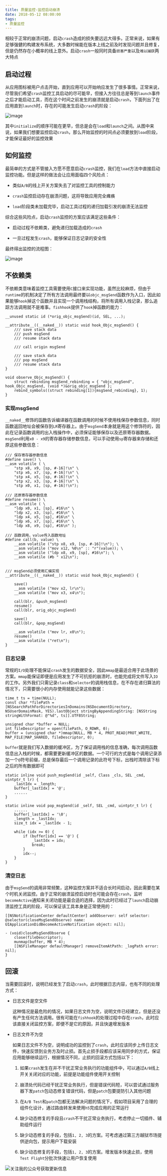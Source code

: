 ```yaml
---
title: 质量监控-监控启动崩溃
date: 2018-05-12 08:00:00
tags:
- 质量监控
---
```


相较于正常的崩溃问题，启动`crash`造成的损失要远远大得多。正常来说，如果有足够强健的构建发布系统，大多数时候能在版本上线之前及时发现问题并且修复，但是仍然存在小概率的线上意外。启动`crash`一般同时具备`损害严重`以及`难以捕获`两大特点

## 启动过程
从应用图标被用户点击开始，直到应用可以开始响应发生了很多事情。正常来说，尽管我们希望`crash`监控工具启动的尽可能早，但接入方往往总是等到`launch`事件之后才能启动工具，而在这个时间之前发生的崩溃就是启动`crash`，下面列出了在应用直到`launch`时，存在的可能发生启动`crash`的阶段：

![image](https://user-gold-cdn.xitu.io/2018/5/12/163501c48f8b880a?w=1240&h=287&f=jpeg&s=16250)

其中`initialize`的顺序可能在更早，但总是会在`load`和`launch`之间。从图中来说，如果我们想要监控启动`crash`，那么开始监控的时间点必须要放到`load`阶段，才能保证最好的监控效果

## 如何监控
最简单的方式是不管接入方愿不愿意启动`crash`监控，我们在`load`方法中直接启动监控功能。但是这样的做法会让应用面临四个风险点：

- 类似`A/B`的线上开关方案失去了对监控工具的控制能力

- `crash`监控启动存在崩溃问题，这将导致应用完全瘫痪

- `load`阶段类未加载完毕，启动工具过程的递归加载引发的崩溃无法监控

综合这些风险点，启动`crash`监控的方案应该满足这些条件：

- 启动过程不依赖类，避免递归加载造成的`crash`

- 一旦过程发生`crash`，能够保证日志记录的安全性

最终得出监控的流程图：

![image](https://user-gold-cdn.xitu.io/2018/5/12/163501c48e6adf28?w=1240&h=1173&f=jpeg&s=53870)

## 不依赖类
不依赖类意味着监控工具需要使用`C`接口来实现功能，虽然比较麻烦，但由于`runtime`的机制决定了所有方法调用最终要以`objc_msgSend`函数作为入口，因此如果能够`hook`掉这个函数并且实现一个调用栈结构，将所有调用入栈记录，那么追踪方法调用就不是难事。`fishhook`提供了`hook`掉函数的能力：

    __unused static id (*orig_objc_msgSend)(id, SEL, ...);

    __attribute__((__naked__)) static void hook_Objc_msgSend() {
        /// save stack data
        /// push msgSend
        /// resume stack data
        
        /// call origin msgSend
        
        /// save stack data
        /// pop msgSend
        /// resume stack data
    }

    void observe_Objc_msgSend() {
        struct rebinding msgSend_rebinding = { "objc_msgSend", hook_Objc_msgSend, (void *)&orig_objc_msgSend };
        rebind_symbols((struct rebinding[1]){msgSend_rebinding}, 1);
    }

### 实现msgSend
`__naked__`修饰的函数告诉编译器在函数调用的时候不使用栈保存参数信息，同时函数返回地址会被保存到`LR`寄存器上。由于`msgSend`本身就是用这个修饰符的，因此在记录函数调用的出入栈操作中，必须保证能够保存以及还原寄存器数据。`msgSend`利用`x0 - x9`的寄存器存储参数信息，可以手动使用`sp`寄存器来存储和还原这些参数信息：

    /// 保存寄存器参数信息
    #define save() \
    __asm volatile ( \
        "stp x8, x9, [sp, #-16]!\n" \
        "stp x6, x7, [sp, #-16]!\n" \
        "stp x4, x5, [sp, #-16]!\n" \
        "stp x2, x3, [sp, #-16]!\n" \
        "stp x0, x1, [sp, #-16]!\n");

    /// 还原寄存器参数信息
    #define resume() \
    __asm volatile ( \
        "ldp x0, x1, [sp], #16\n" \
        "ldp x2, x3, [sp], #16\n" \
        "ldp x4, x5, [sp], #16\n" \
        "ldp x6, x7, [sp], #16\n" \
        "ldp x8, x9, [sp], #16\n" );
        
    /// 函数调用，value传入函数地址
    #define call(b, value) \
        __asm volatile ("stp x8, x9, [sp, #-16]!\n"); \
        __asm volatile ("mov x12, %0\n" :: "r"(value)); \
        __asm volatile ("ldp x8, x9, [sp], #16\n"); \
        __asm volatile (#b " x12\n");


    /// msgSend必须使用汇编实现
    __attribute__((__naked__)) static void hook_Objc_msgSend() {
    
        save()
        __asm volatile ("mov x2, lr\n");
        __asm volatile ("mov x3, x4\n");
        
        call(blr, &push_msgSend)
        resume()
        call(blr, orig_objc_msgSend)
        
        save()
        call(blr, &pop_msgSend)
        
        __asm volatile ("mov lr, x0\n");
        resume()
        __asm volatile ("ret\n");
    }

### 日志记录
常规的`I/O`处理不能保证`crash`发生的数据安全，因此`mmap`是最适合用于此场景的方案。`mmap`能保证即便是应用发生了不可抗拒的崩溃时，也能完成将文件写入`IO`的工作。另外我们只需记录`class`和`selector`的调用栈信息，在不存在递归算法的情况下，只需要很小的内存使用就能记录这些数据：

    time_t ts = time(NULL);
    const char *filePath = [NSSearchPathForDirectoriesInDomains(NSDocumentDirectory, NSUserDomainMask, YES).lastObject stringByAppendingString: [NSString stringWithFormat: @"%d", ts]].UTF8String;
    
    unsigned char *buffer = NULL;
    int fileDescriptor = open(filePath, O_RDWR, 0);
    buffer = (unsigned char *)mmap(NULL, MB * 4, PROT_READ|PROT_WRITE, MAP_FILE|MAP_SHARED, fileDescriptor, 0);
    
`buffer`就是我们写入数据的缓冲区，为了保证调用栈的信息准确，每次调用函数信息出入栈的时候，都需要更新缓冲区的数据。一个可行的方式是每个调用记录添加一个`@`符号前缀，总是保存最后一个调用记录的此符号下标，出栈时清除该下标之后的所有数据即可

    static inline void push_msgSend(id _self, Class _cls, SEL _cmd, uintptr_t lr) {
        _lastIdx = _length;
        buffer[_lastIdx] = '@';
        ......
    }
    
    static inline void pop_msgSend(id _self, SEL _cmd, uintptr_t lr) {
        ......
        buffer[_lastIdx] = '\0';
        _length = _lastIdx;
        size_t idx = _lastIdx - 1;
        
        while (idx >= 0) {
            if (buffer[idx] == '@') {
                _lastIdx = idx;
                break;
            }
            idx--;
        }
    }
    
### 清空日志
由于`msgSend`的调用非常频繁，这种监控方案并不适合长时间启动，因此需要在某个时机关闭监控。由于正常的崩溃监控启动时也可能会存在`crash`，监听`becomeActive`通知来关闭功能是最合适的选择，因为此时已经过了`launch`启动崩溃监控工具的阶段，可以保证该工具本身是正常使用的：

    [[NSNotificationCenter defaultCenter] addObserver: self selector: @selector(closeMsgSendObserve) name: UIApplicationDidBecomeActiveNotification object: nil];
    
    - (void)closeMsgSendObserve {
        close(fileDescriptor);
        munmap(buffer, MB * 4);
        [[NSFileManager defaultManager] removeItemAtPath: _logPath error: nil];
    }

## 回滚
当需要回滚时，说明已经发生了启动`crash`，此时根据日志内容，也有不同的处理方式：

- 日志文件是空文件
    
    这种情况是最危险的情况，如果日志文件为空，说明文件已经建立，但是还没有产生任何方法调用。很有可能在`fishhook`的处理过程中存在`crash`，此时应该直接关闭监控方案，即便不是它的原因，并且快速增发版本
    
- 日志文件不为空

    如果日志文件不为空，说明成功的监控到了`crash`，此时应该同步上传日志文件，快速反馈到业务方及时止损。首先止损手段都应该采用同步的方式，保证应用能够继续运行，根据情况不同，止损的回滚方式包括以下：
    
    1. 如果`crash`发生在并不干扰正常业务执行的功能组件中，可以通过`A/B`线上开关关闭对应的功能，前提是功能组件使用开关控制
    
    2. 崩溃处代码已经干扰正常业务执行，但是错误代码短，可以尝试通过服务器下发`patch`包动态修复错误代码，但是`patch`包要提防引入其他问题

    3. 在`A/B Test`和`patch`包都无法解决问题的情况下，假如项目采用了合理的组件化设计，通过路由转发来使用`h5`完成应用的正常运行

    4. 缺少动态修复的手段且`crash`不干扰正常业务执行，考虑停止一切插件、辅助组件运行

    5. 缺少动态修复的手段，包括`1, 2, 3`的方案。可考虑通过第三方越狱市场提供逆向包，提示用户下载安装

    6. 缺少动态修复的手段，包括`1, 2, 3`的方案。增发版本快速止损，使用`Test Flight`分批次快速让用户恢复使用


![关注我的公众号获取更新信息](https://user-gold-cdn.xitu.io/2018/8/21/1655b3a6f7d188a8?w=430&h=430&f=jpeg&s=23750)

